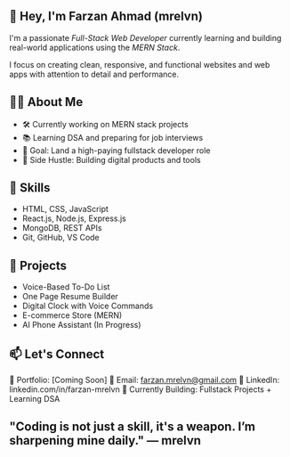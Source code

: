 ## 👋 Hey, I'm Farzan Ahmad (mrelvn) 

I'm a passionate *Full-Stack Web Developer* currently learning and building real-world applications using the *MERN Stack*.

I focus on creating clean, responsive, and functional websites and web apps with attention to detail and performance.


## 👨‍💻 About Me
- 🛠 Currently working on MERN stack projects
- 📚 Learning DSA and preparing for job interviews
- 🎯 Goal: Land a high-paying fullstack developer role
- 🚀 Side Hustle: Building digital products and tools


## 🔧 Skills
- HTML, CSS, JavaScript  
- React.js, Node.js, Express.js  
- MongoDB, REST APIs  
- Git, GitHub, VS Code


## 📂 Projects
- Voice-Based To-Do List  
- One Page Resume Builder  
- Digital Clock with Voice Commands  
- E-commerce Store (MERN)  
- AI Phone Assistant (In Progress)


## 📫 Let's Connect
🔗 Portfolio: [Coming Soon]
📧 Email: farzan.mrelvn@gmail.com
💼 LinkedIn: linkedin.com/in/farzan-mrelvn
🧠 Currently Building: Fullstack Projects + Learning DSA


## "Coding is not just a skill, it's a weapon. I’m sharpening mine daily." — mrelvn
